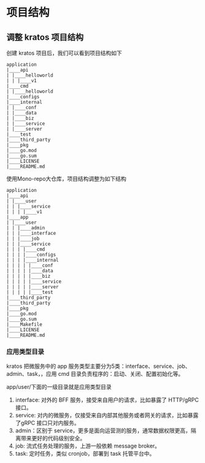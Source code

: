 # 项目结构

## 调整 kratos 项目结构

创建 kratos 项目后，我们可以看到项目结构如下

```shell
application
|____api
| |____helloworld
| | |____v1
|____cmd
| |____helloworld
|____configs
|____internal
| |____conf
| |____data
| |____biz
| |____service
| |____server
|____test
|____third_party
|____pkg
|____go.mod
|____go.sum
|____LICENSE
|____README.md
```

使用Mono-repo大仓库，项目结构调整为如下结构

```shell
application
|____api
| |____user
| | |____service
| | | |____v1
|____app
| |____user
| | |____admin
| | |____interface
| | |____job
| | |____service
| | | |____cmd
| | | |____configs
| | | |____internal
| | | | |____conf
| | | | |____data
| | | | |____biz
| | | | |____service
| | | | |____server
| | | | |____test
|____third_party
|____third_party
|____pkg
|____go.mod
|____go.sum
|____Makefile
|____LICENSE
|____README.md
```

### 应用类型目录

kratos 把微服务中的 app 服务类型主要分为5类：interface、service、job、admin、task，，应用 cmd 目录负责程序的：启动、关闭、配置初始化等。

app/user/下面的一级目录就是应用类型目录

1. interface: 对外的 BFF 服务，接受来自用户的请求，比如暴露了 HTTP/gRPC 接口。
2. service: 对内的微服务，仅接受来自内部其他服务或者网关的请求，比如暴露了gRPC 接口只对内服务。
3. admin：区别于 service，更多是面向运营测的服务，通常数据权限更高，隔离带来更好的代码级别安全。
4. job: 流式任务处理的服务，上游一般依赖 message broker。
5. task: 定时任务，类似 cronjob，部署到 task 托管平台中。
